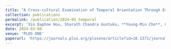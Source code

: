 ```yaml
---
title: "A Cross-cultural Examination of Temporal Orientation Through Everyday Language on Social Media"
collection: publications
permalink: /publication/2024-03_temporal
excerpt: 'Xin Daphne Hou, Sharath Chandra Guntuku, **Young-Min Cho**, Garrick Sherman, Tingdan Zhang, Mingyang Li, Lyle Ungar, Louis Tay'
date: 2024-03-08
venue: 'PLOS ONE'
paperurl: 'https://journals.plos.org/plosone/article?id=10.1371/journal.pone.0292963'
---
```


